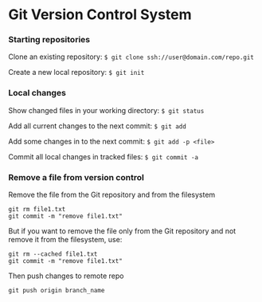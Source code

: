 # Git Version Control System

### Starting repositories 

Clone an existing repository: `$ git clone ssh://user@domain.com/repo.git` 

Create a new local repository: `$ git init`


### Local changes

Show changed files in your working directory: `$ git status`

Add all current changes to the next commit: `$ git add`

Add some changes in <file> to the next commit: `$ git add -p <file>`

Commit all local changes in tracked files: `$ git commit -a`


### Remove a file from version control
Remove the file from the Git repository and from the filesystem

```git
git rm file1.txt
git commit -m "remove file1.txt"
```
But if you want to remove the file only from the Git repository and not remove it from the filesystem, use:
```git
git rm --cached file1.txt
git commit -m "remove file1.txt"
```
Then push changes to remote repo
```
git push origin branch_name  
```

